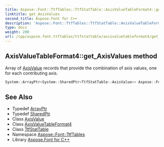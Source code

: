 ```yaml
---
title: Aspose::Font::TtfTables::TtfStatTable::AxisValueTableFormat4::get_AxisValues method
linktitle: get_AxisValues
second_title: Aspose.Font for C++
description: 'Aspose::Font::TtfTables::TtfStatTable::AxisValueTableFormat4::get_AxisValues method. Array of AxisValue records that provide the combination of axis values, one for each contributing axis in C++.'
type: docs
weight: 200
url: /cpp/aspose.font.ttftables/ttfstattable/axisvaluetableformat4/get_axisvalues/
---
```

## AxisValueTableFormat4::get_AxisValues method


Array of [AxisValue](../../axisvalue/) records that provide the combination of axis values, one for each contributing axis.

```cpp
System::ArrayPtr<System::SharedPtr<TtfStatTable::AxisValue>> Aspose::Font::TtfTables::TtfStatTable::AxisValueTableFormat4::get_AxisValues()
```

## See Also

* Typedef [ArrayPtr](../../../../system/arrayptr/)
* Typedef [SharedPtr](../../../../system/sharedptr/)
* Class [AxisValue](../../axisvalue/)
* Class [AxisValueTableFormat4](../)
* Class [TtfStatTable](../../)
* Namespace [Aspose::Font::TtfTables](../../../)
* Library [Aspose.Font for C++](../../../../)
